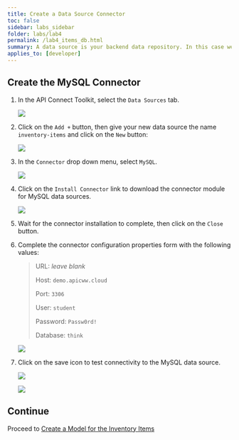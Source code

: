 ```yaml
---
title: Create a Data Source Connector
toc: false
sidebar: labs_sidebar
folder: labs/lab4
permalink: /lab4_items_db.html
summary: A data source is your backend data repository. In this case we will be using MySQL to store the inventory item information. There are two parts to this. First is downloading the actual loopback connector for MySQL. Then, you will configure the connector properties for the MySQL database.
applies_to: [developer]
---
```


## Create the MySQL Connector

1.  In the API Connect Toolkit, select the `Data Sources` tab.

    ![](./images/labs/lab1/datasources.png)

1.  Click on the `Add +` button, then give your new data source the name `inventory-items` and click on the `New` button:

    ![](./images/labs/lab1/new-db.png)

1.  In the `Connector` drop down menu, select `MySQL`.

    ![](./images/labs/lab1/mysql-connector.png)

1.  Click on the `Install Connector` link to download the connector module for MySQL data sources.

    ![](./images/labs/lab1/install-connector.png)
    
1.  Wait for the connector installation to complete, then click on the `Close` button.

1.  Complete the connector configuration properties form with the following values:

    > URL: _leave blank_
    > 
    > Host: `demo.apicww.cloud`
    > 
    > Port: `3306`
    > 
    > User: `student`
    > 
    > Password: `Passw0rd!`
    > 
    > Database: `think`

    ![](./images/labs/lab1/item-db-config.png)

1.  Click on the save icon to test connectivity to the MySQL data source.
    
    ![](./images/labs/lab1/save-db.png)
    
    ![](./images/labs/lab1/db-save-success.png)

## Continue

Proceed to [Create a Model for the Inventory Items](lab1_items_model.html)